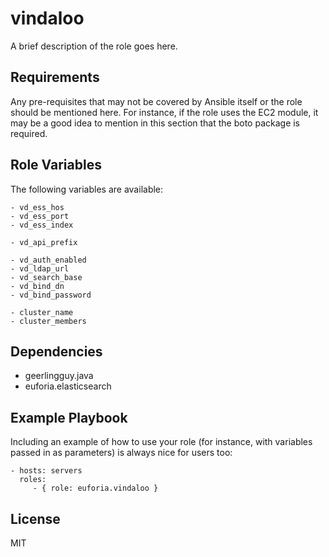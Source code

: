 vindaloo
========

A brief description of the role goes here.

Requirements
------------

Any pre-requisites that may not be covered by Ansible itself or the role should be mentioned here. For instance, if the role uses the EC2 module, it may be a good idea to mention in this section that the boto package is required.

Role Variables
--------------
The following variables are available:

    - vd_ess_hos
    - vd_ess_port
    - vd_ess_index

    - vd_api_prefix

    - vd_auth_enabled
    - vd_ldap_url
    - vd_search_base
    - vd_bind_dn
    - vd_bind_password

    - cluster_name
    - cluster_members

Dependencies
------------

- geerlingguy.java
- euforia.elasticsearch

Example Playbook
----------------

Including an example of how to use your role (for instance, with variables passed in as parameters) is always nice for users too:

    - hosts: servers
      roles:
         - { role: euforia.vindaloo }

License
-------

MIT
